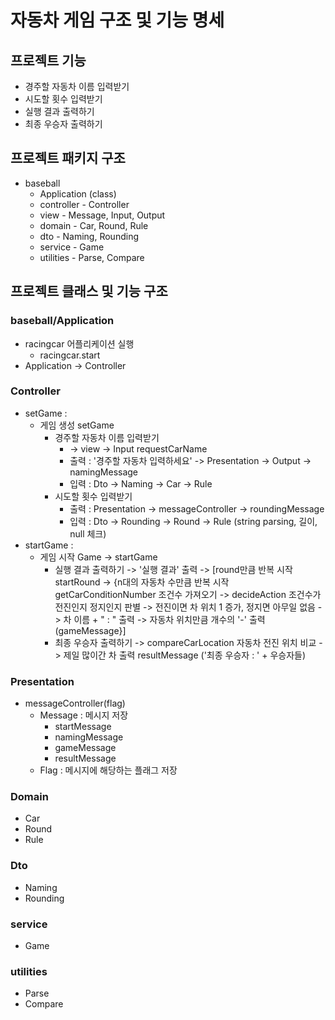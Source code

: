 # 자동차 게임 구조 및 기능 명세

## 프로젝트 기능
- 경주할 자동차 이름 입력받기
- 시도할 횟수 입력받기
- 실행 결과 출력하기
- 최종 우승자 출력하기

## 프로젝트 패키지 구조
- baseball
    - Application (class)
    - controller - Controller
    - view - Message, Input, Output
    - domain - Car, Round, Rule
    - dto - Naming, Rounding
    - service -  Game
    - utilities - Parse, Compare

## 프로젝트 클래스 및 기능 구조
### baseball/Application
- racingcar 어플리케이션 실행
    - racingcar.start
- Application -> Controller

### Controller
- setGame :
  - 게임 생성 setGame
    - 경주할 자동차 이름 입력받기
      - -> view -> Input requestCarName
      - 출력 : '경주할 자동차 입력하세요' -> Presentation -> Output -> namingMessage
      - 입력 : Dto -> Naming -> Car -> Rule
    - 시도할 횟수 입력받기
      - 출력 : Presentation -> messageController -> roundingMessage
      - 입력 : Dto -> Rounding -> Round -> Rule (string parsing, 길이, null 체크)
- startGame :
  - 게임 시작 Game -> startGame
    - 실행 결과 출력하기 -> '실행 결과' 출력 ->
        \[round만큼 반복 시작 startRound -> {n대의 자동차 수만큼 반복 시작 getCarConditionNumber 조건수 가져오기 ->
        decideAction 조건수가 전진인지 정지인지 판별 -> 전진이면 차 위치 1 증가, 정지면 아무일 없음 ->
        차 이름 + " : " 출력 -> 자동차 위치만큼 개수의 '-' 출력 (gameMessage}] 
    - 최종 우승자 출력하기 -> compareCarLocation 자동차 전진 위치 비교 ->
        제일 많이간 차 출력 resultMessage ('최종 우승자 : ' + 우승자들)

### Presentation
- messageController(flag)
    - Message : 메시지 저장
        - startMessage
        - namingMessage
        - gameMessage
        - resultMessage
    - Flag : 메시지에 해당하는 플래그 저장

### Domain
- Car
- Round
- Rule
  
### Dto
- Naming
- Rounding

### service
- Game

### utilities
- Parse
- Compare

